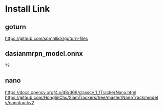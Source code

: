 
# Install Link
## goturn
https://github.com/spmallick/goturn-files

## dasianmrpn_model.onnx
??

## nano
https://docs.opencv.org/4.x/d8/d69/classcv_1_1TrackerNano.html
https://github.com/HonglinChu/SiamTrackers/tree/master/NanoTrack/models/nanotrackv2